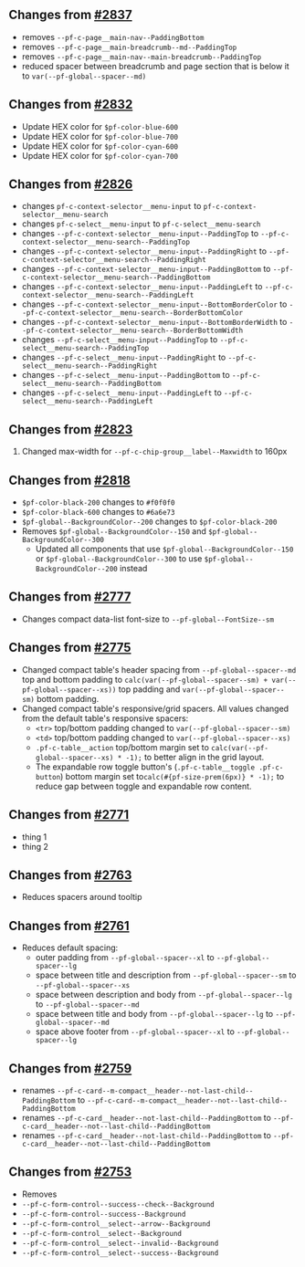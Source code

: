 ## Changes from [#2837](https://github.com/patternfly/patternfly/pull/2837)
* removes `--pf-c-page__main-nav--PaddingBottom`
* removes `--pf-c-page__main-breadcrumb--md--PaddingTop`
* removes `--pf-c-page__main-nav--main-breadcrumb--PaddingTop`
* reduced spacer between breadcrumb and page section that is below it to `var(--pf-global--spacer--md)`

## Changes from [#2832](https://github.com/patternfly/patternfly/pull/2832)
* Update HEX color for `$pf-color-blue-600`
* Update HEX color for `$pf-color-blue-700`
* Update HEX color for `$pf-color-cyan-600`
* Update HEX color for `$pf-color-cyan-700`

## Changes from [#2826](https://github.com/patternfly/patternfly/pull/2826)
* changes `pf-c-context-selector__menu-input` to `pf-c-context-selector__menu-search`
* changes `pf-c-select__menu-input` to `pf-c-select__menu-search`
* changes `--pf-c-context-selector__menu-input--PaddingTop` to `--pf-c-context-selector__menu-search--PaddingTop`
* changes `--pf-c-context-selector__menu-input--PaddingRight` to `--pf-c-context-selector__menu-search--PaddingRight`
* changes `--pf-c-context-selector__menu-input--PaddingBottom` to `--pf-c-context-selector__menu-search--PaddingBottom`
* changes `--pf-c-context-selector__menu-input--PaddingLeft` to `--pf-c-context-selector__menu-search--PaddingLeft`
*  changes `--pf-c-context-selector__menu-input--BottomBorderColor` to `--pf-c-context-selector__menu-search--BorderBottomColor`
* changes `--pf-c-context-selector__menu-input--BottomBorderWidth` to `--pf-c-context-selector__menu-search--BorderBottomWidth`
* changes `--pf-c-select__menu-input--PaddingTop` to `--pf-c-select__menu-search--PaddingTop`
* changes `--pf-c-select__menu-input--PaddingRight` to `--pf-c-select__menu-search--PaddingRight`
* changes `--pf-c-select__menu-input--PaddingBottom` to `--pf-c-select__menu-search--PaddingBottom`
* changes `--pf-c-select__menu-input--PaddingLeft` to `--pf-c-select__menu-search--PaddingLeft`

## Changes from [#2823](https://github.com/patternfly/patternfly/pull/2823)
1. Changed max-width for `--pf-c-chip-group__label--Maxwidth` to 160px

## Changes from [#2818](https://github.com/patternfly/patternfly/pull/2818)
* `$pf-color-black-200` changes to `#f0f0f0`
* `$pf-color-black-600` changes to `#6a6e73`
* `$pf-global--BackgroundColor--200` changes to `$pf-color-black-200 `
* Removes `$pf-global--BackgroundColor--150` and `$pf-global--BackgroundColor--300`
  * Updated all components that use `$pf-global--BackgroundColor--150` or `$pf-global--BackgroundColor--300` to use  `$pf-global--BackgroundColor--200` instead

## Changes from [#2777](https://github.com/patternfly/patternfly/pull/2777)
* Changes compact data-list font-size to `--pf-global--FontSize--sm`

## Changes from [#2775](https://github.com/patternfly/patternfly/pull/2775)
* Changed compact table's header spacing from `--pf-global--spacer--md` top and bottom padding to `calc(var(--pf-global--spacer--sm) + var(--pf-global--spacer--xs))` top padding and `var(--pf-global--spacer--sm)` bottom padding.
* Changed compact table's responsive/grid spacers. All values changed from the default table's responsive spacers:
  * `<tr>` top/bottom padding changed to `var(--pf-global--spacer--sm)`
  * `<td>` top/bottom padding changed to `var(--pf-global--spacer--xs)`
  * `.pf-c-table__action` top/bottom margin set to `calc(var(--pf-global--spacer--xs) * -1);` to better align in the grid layout.
  * The expandable row toggle button's (`.pf-c-table__toggle .pf-c-button`) bottom margin set to`calc(#{pf-size-prem(6px)} * -1);` to reduce gap between toggle and expandable row content.

## Changes from [#2771](https://github.com/patternfly/patternfly/pull/2771)
- thing 1
- thing 2

## Changes from [#2763](https://github.com/patternfly/patternfly/pull/2763)
* Reduces spacers around tooltip

## Changes from [#2761](https://github.com/patternfly/patternfly/pull/2761)
* Reduces default spacing:
  * outer padding from `--pf-global--spacer--xl` to `--pf-global--spacer--lg`
  * space between title and description from `--pf-global--spacer--sm` to `--pf-global--spacer--xs`
  * space between description and body from `--pf-global--spacer--lg` to `--pf-global--spacer--md`
  * space between title and body from `--pf-global--spacer--lg` to `--pf-global--spacer--md`
  * space above footer from `--pf-global--spacer--xl` to `--pf-global--spacer--lg`

## Changes from [#2759](https://github.com/patternfly/patternfly/pull/2759)
* renames `--pf-c-card--m-compact__header--not-last-child--PaddingBottom` to `--pf-c-card--m-compact__header--not--last-child--PaddingBottom`
* renames `--pf-c-card__header--not-last-child--PaddingBottom` to `--pf-c-card__header--not--last-child--PaddingBottom`
* renames `--pf-c-card__header--not-last-child--PaddingBottom` to `--pf-c-card__header--not--last-child--PaddingBottom`

## Changes from [#2753](https://github.com/patternfly/patternfly/pull/2753)
* Removes
*  `--pf-c-form-control--success--check--Background`
*  `--pf-c-form-control--success--Background`
*  `--pf-c-form-control__select--arrow--Background`
*  `--pf-c-form-control__select--Background`
*  `--pf-c-form-control__select--invalid--Background`
*  `--pf-c-form-control__select--success--Background`